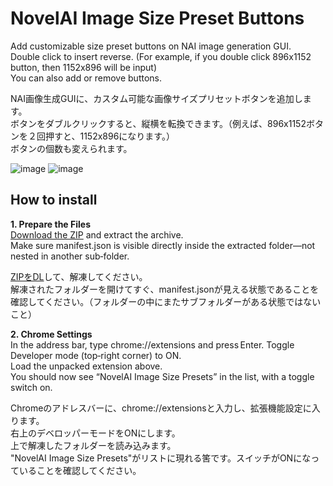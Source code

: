 # NovelAI Image Size Preset Buttons

Add customizable size preset buttons on NAI image generation GUI.  
Double click to insert reverse. (For example, if you double click 896x1152 button, then 1152x896 will be input)  
You can also add or remove buttons.  

NAI画像生成GUIに、カスタム可能な画像サイズプリセットボタンを追加します。  
ボタンをダブルクリックすると、縦横を転換できます。（例えば、896x1152ボタンを２回押すと、1152x896になります。）  
ボタンの個数も変えられます。  

![image](https://github.com/user-attachments/assets/30ad2b9a-8fdc-4a79-b8e1-d9ef5d130547)
![image](https://github.com/user-attachments/assets/1784057f-5d93-4b5a-84d4-0cc318f2f3a9)



## How to install
**1. Prepare the Files**  
[Download the ZIP](https://github.com/david419kr/nai_size-preset-buttons/archive/refs/heads/main.zip) and extract the archive.  
Make sure manifest.json is visible directly inside the extracted folder—not nested in another sub‑folder.  

[ZIPをDL](https://github.com/david419kr/nai_size-preset-buttons/archive/refs/heads/main.zip)して、解凍してください。   
解凍されたフォルダーを開けてすぐ、manifest.jsonが見える状態であることを確認してください。（フォルダーの中にまたサブフォルダーがある状態ではないこと）  

**2. Chrome Settings**  
In the address bar, type chrome://extensions and press Enter. 
Toggle Developer mode (top‑right corner) to ON.  
Load the unpacked extension above.  
You should now see “NovelAI Image Size Presets” in the list, with a toggle switch on.  

Chromeのアドレスバーに、chrome://extensionsと入力し、拡張機能設定に入ります。  
右上のデベロッパーモードをONにします。  
上で解凍したフォルダーを読み込みます。  
"NovelAI Image Size Presets"がリストに現れる筈です。スイッチがONになっていることを確認してください。
